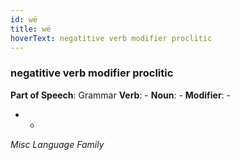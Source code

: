 ```yaml
---
id: wë
title: wë
hoverText: negatitive verb modifier proclitic
---
```


### negatitive verb modifier proclitic

**Part of Speech**: Grammar
**Verb**: -
**Noun**: -
**Modifier**: -

- -
*Misc Language Family*